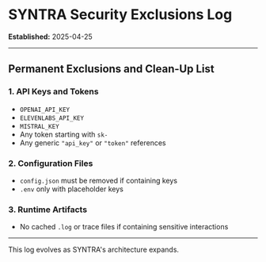 # SYNTRA Security Exclusions Log

**Established:** 2025-04-25

---

## Permanent Exclusions and Clean-Up List

### 1. API Keys and Tokens
- `OPENAI_API_KEY`
- `ELEVENLABS_API_KEY`
- `MISTRAL_KEY`
- Any token starting with `sk-`
- Any generic `"api_key"` or `"token"` references

### 2. Configuration Files
- `config.json` must be removed if containing keys
- `.env` only with placeholder keys

### 3. Runtime Artifacts
- No cached `.log` or trace files if containing sensitive interactions

---

This log evolves as SYNTRA's architecture expands.

